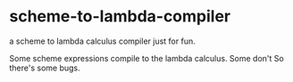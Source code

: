 # scheme-to-lambda-compiler
a scheme to lambda calculus compiler just for fun.

Some scheme expressions compile to the lambda calculus. Some don't 
So there's some bugs.
